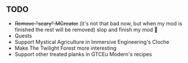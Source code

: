## TODO

- ~~Remove "scary" MCreator~~ (it's not that bad now, but when my mod is finished the rest will be removed) slop and finish my mod 👀
- Quests
- Support Mystical Agriculture in Immersive Engineering's Cloche
- Make The Twilight Forest more interesting
- Support other treated planks in GTCEu Modern's recipes
